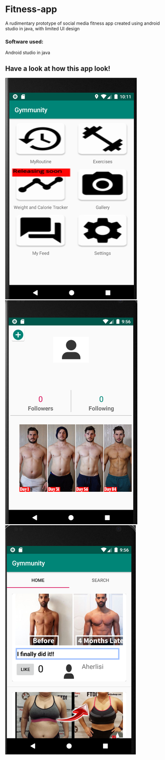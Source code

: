 # Fitness-app
A rudimentary prototype of social media fitness app created using android studio in java, with limited UI design

### Software used:
Android studio in java

## Have a look at how this app look!
![image](https://github.com/MeLoveCarbs/Fitness-app/blob/master/mainscreen.png)
![image](https://github.com/MeLoveCarbs/Fitness-app/blob/master/myfeed.png)
![image](https://github.com/MeLoveCarbs/Fitness-app/blob/master/feed.png)

